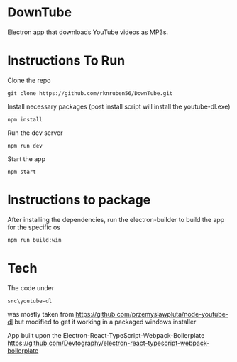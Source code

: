 # DownTube
Electron app that downloads YouTube videos as MP3s.

# Instructions To Run
Clone the repo
```
git clone https://github.com/rknruben56/DownTube.git
```

Install necessary packages (post install script will install the youtube-dl.exe)
```
npm install
```

Run the dev server
```
npm run dev
```

Start the app
```
npm start
```

# Instructions to package
After installing the dependencies, run the electron-builder to build the app for the specific os
```
npm run build:win
```

# Tech
The code under 
```
src\youtube-dl
```
was mostly taken from https://github.com/przemyslawpluta/node-youtube-dl but modified to get it working in a packaged windows installer

App built upon the Electron-React-TypeScript-Webpack-Boilerplate https://github.com/Devtography/electron-react-typescript-webpack-boilerplate 
